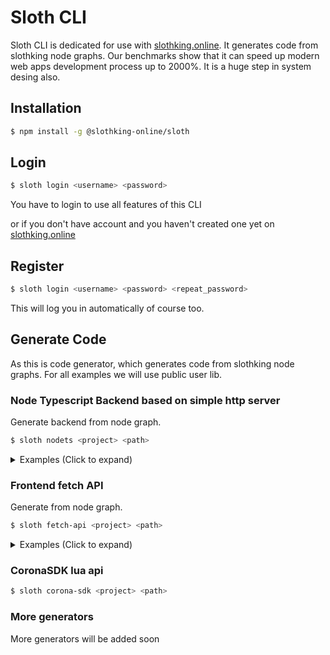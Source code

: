 # Sloth CLI 
Sloth CLI is dedicated for use with [slothking.online](https://slothking.online). It generates code from slothking node graphs. Our benchmarks show that it can speed up modern web apps development process up to 2000%. It is a huge step in system desing also. 

## Installation
```sh
$ npm install -g @slothking-online/sloth
```

## Login
```sh
$ sloth login <username> <password>
```
You have to login to use all features of this CLI

or if you don't have account and you haven't created one yet on [slothking.online](https://slothking.online)


## Register
```sh
$ sloth login <username> <password> <repeat_password>
```

This will log you in automatically of course too.

## Generate Code

As this is code generator, which generates code from slothking node graphs. For all examples we will use public user lib.

### Node Typescript Backend based on simple http server
Generate backend from node graph.
```sh
$ sloth nodets <project> <path>
```

<details>
  <summary>Examples (Click to expand)</summary>


  This generator generates code for your node typescript backend. You can try generating API for public user library to do so:

```ts
import * as sloth from "@slothking-online/node";
import * as tg from "typegoose";
import { ObjectId } from "bson";

export type UserType = {
  username: string;
  password: string;
  token: string;
}
export class User extends tg.Typegoose {
  @tg.prop() username: string;
  @tg.prop() password: string;
  @tg.prop() token: string;
}
export const Models = () => ({
  UserModel:new User().getModelForClass(User)
})

const slothking: {
  user: {
    name: string;
    middlewares: {
      isUser: sloth.SlothkingMiddleware<
        {
          token: string;
        },
        { 
          User: tg.InstanceType<User>;
        }
      >
    };
    endpoints: {
      refresh: sloth.SlothkingEndpoint<
        {
          token: string;
          username: string;
        },
        {},
        {
          username: string;
          token: string;
        }
      >;
      auth: sloth.SlothkingEndpoint<
        {
          token: string;
          username: string;
        },
        {},
        {
          username: string;
          token: string;
        }
      >;
      register: sloth.SlothkingEndpoint<
        {
          username: string;
          password: string;
        },
        {},
        {
          username: string;
          token: string;
        }
      >;
      login: sloth.SlothkingEndpoint<
        {
          username: string;
          password: string;
        },
        {},
        {
          username: string;
          token: string;
        }
      >;
      changePassword: sloth.SlothkingEndpoint<
        {
          password: string;
          newPassword: string;
        },
        {},
        {
          username: string;
          token: string;
        }
      >;
      resetPassword: sloth.SlothkingEndpoint<
        {
          username: string;
        },
        {},
        {}
      >;
      resetPasswordFromLink: sloth.SlothkingEndpoint<
        {
          newPassword: string;
          linkToken: string;
        },
        {},
        {}
      >;
      github: sloth.SlothkingEndpoint<
        {
          code: string;
        },
        {},
        {
          username: string;
          token: string;
        }
      >;
    };
  };
} = {
  user: {
    name: 'user',
    middlewares: {
      isUser: {
        name: "isUser"
      }
    },
    endpoints: {
      refresh: {
        path: "refresh",
        middlewares: []
      },
      auth: {
        path: "auth",
        middlewares: []
      },
      register: {
        path: "register",
        middlewares: []
      },
      login: {
        path: "login",
        middlewares: []
      },
      changePassword: {
        path: "changePassword",
        middlewares: []
      },
      resetPassword: {
        path: "resetPassword",
        middlewares: []
      },
      resetPasswordFromLink: {
        path: "resetPasswordFromLink",
        middlewares: []
      },
      github: {
        path: "github",
        middlewares: []
      }
    }
  }
};
export default slothking;
```

</details>


### Frontend fetch API
Generate from node graph.

```sh
$ sloth fetch-api <project> <path>
```

<details>
  <summary>Examples (Click to expand)</summary>

  This generator generates ready to use functions for your backend solution. You can try generating API for public user library to do so:


```sh
$ sloth fetch-api user user.ts
```

```ts
export type UserType = {
  username: string;
  password: string;
  token: string;
};
const slothking: {
  user: {
    name: string;
    endpoints: {
      refresh: (
        params: {
          host: string;
          props: {
            token: string;
            username: string;
          };
          method: "GET" | "POST" | "PATCH" | "DELETE" | "PUT";
        }
      ) => Promise<{
        username: string;
        token: string;
      }>;
      auth: (
        params: {
          host: string;
          props: {
            token: string;
            username: string;
          };
          method: "GET" | "POST" | "PATCH" | "DELETE" | "PUT";
        }
      ) => Promise<{
        username: string;
        token: string;
      }>;
      register: (
        params: {
          host: string;
          props: {
            username: string;
            password: string;
          };
          method: "GET" | "POST" | "PATCH" | "DELETE" | "PUT";
        }
      ) => Promise<{
        username: string;
        token: string;
      }>;
      login: (
        params: {
          host: string;
          props: {
            username: string;
            password: string;
          };
          method: "GET" | "POST" | "PATCH" | "DELETE" | "PUT";
        }
      ) => Promise<{
        username: string;
        token: string;
      }>;
      changePassword: (
        params: {
          host: string;
          props: {
            password: string;
            newPassword: string;
          };
          method: "GET" | "POST" | "PATCH" | "DELETE" | "PUT";
        }
      ) => Promise<{
        username: string;
        token: string;
      }>;
      resetPassword: (
        params: {
          host: string;
          props: {
            username: string;
          };
          method: "GET" | "POST" | "PATCH" | "DELETE" | "PUT";
        }
      ) => Promise<{}>;
      resetPasswordFromLink: (
        params: {
          host: string;
          props: {
            newPassword: string;
            linkToken: string;
          };
          method: "GET" | "POST" | "PATCH" | "DELETE" | "PUT";
        }
      ) => Promise<{}>;
      github: (
        params: {
          host: string;
          props: {
            code: string;
          };
          method: "GET" | "POST" | "PATCH" | "DELETE" | "PUT";
        }
      ) => Promise<{
        username: string;
        token: string;
      }>;
    };
  };
} = {
  user: {
    name: "user",
    endpoints: {
      refresh: ({ host, props, method = "POST" }) =>
        fetch(`${host}user/refresh`, {
          body: JSON.stringify(props),
          method
        }).then(res => res.json()),
      auth: ({ host, props, method = "POST" }) =>
        fetch(`${host}user/auth`, {
          body: JSON.stringify(props),
          method
        }).then(res => res.json()),
      register: ({ host, props, method = "POST" }) =>
        fetch(`${host}user/register`, {
          body: JSON.stringify(props),
          method
        }).then(res => res.json()),
      login: ({ host, props, method = "POST" }) =>
        fetch(`${host}user/login`, {
          body: JSON.stringify(props),
          method
        }).then(res => res.json()),
      changePassword: ({ host, props, method = "POST" }) =>
        fetch(`${host}user/changePassword`, {
          body: JSON.stringify(props),
          method
        }).then(res => res.json()),
      resetPassword: ({ host, props, method = "POST" }) =>
        fetch(`${host}user/resetPassword`, {
          body: JSON.stringify(props),
          method
        }).then(res => res.json()),
      resetPasswordFromLink: ({ host, props, method = "POST" }) =>
        fetch(`${host}user/resetPasswordFromLink`, {
          body: JSON.stringify(props),
          method
        }).then(res => res.json()),
      github: ({ host, props, method = "POST" }) =>
        fetch(`${host}user/github`, {
          body: JSON.stringify(props),
          method
        }).then(res => res.json())
    }
  }
};
export default slothking;
```

</details>



### CoronaSDK lua api

```sh
$ sloth corona-sdk <project> <path>
```

### More generators

More generators will be added soon
